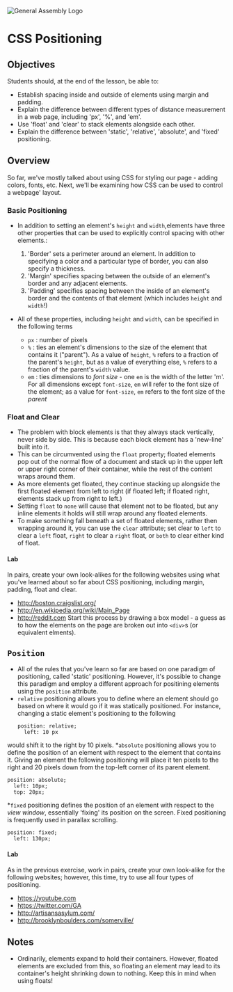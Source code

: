 ![General Assembly Logo](http://i.imgur.com/ke8USTq.png)

# CSS Positioning

## Objectives

Students should, at the end of the lesson, be able to:

- Establish spacing inside and outside of elements using margin and padding.
- Explain the difference between different types of distance measurement in a web page, including 'px', '%', and 'em'.
- Use 'float' and 'clear' to stack elements alongside each other.
- Explain the difference between 'static', 'relative', 'absolute', and 'fixed' positioning.

## Overview

So far, we've mostly talked about using CSS for styling our page - adding colors, fonts, etc. Next, we'll be examining how CSS can be used to control a webpage' layout.

### Basic Positioning

* In addition to setting an element's `height` and `width`,elements have three other properties that can be used to explicitly control spacing with other elements.:
  1. 'Border' sets a perimeter around an element. In addition to specifying a color and a particular type of border, you can also specify a thickness.
  2. 'Margin' specifies spacing between the outside of an element's border and any adjacent elements.
  3. 'Padding' specifies spacing between the inside of an element's border and the contents of that element (which includes `height` and `width`!)

* All of these properties, including `height` and `width`, can be specified in the following terms
  * `px` : number of pixels
  * `%`  : ties an element's dimensions to the size of the element that contains it ("parent"). As a value of `height`, `%` refers to a fraction of the parent's `height`, but as a value of everything else, `%` refers to a fraction of the parent's `width` value.
  * `em` : ties dimensions to *font size* - one `em` is the width of the letter 'm'. For all dimensions except `font-size`, `em` will refer to the font size of the element; as a value for `font-size`, `em` refers to the font size of the *parent*

### Float and Clear
* The problem with block elements is that they always stack vertically, never side by side. This is because each block element has a 'new-line' built into it.
* This can be circumvented using the `float` property; floated elements pop out of the normal flow of a document and stack up in the upper left or upper right corner of their container, while the rest of the content wraps around them.
* As more elements get floated, they continue stacking up alongside the first floated element from left to right (if floated left; if floated right, elements stack up from right to left.)
* Setting `float` to `none` will cause that element not to be floated, but any inline elements it holds will still wrap around any floated elements.
* To make something fall beneath a set of floated elements, rather then wrapping around it, you can use the `clear` attribute; set clear to `left` to clear a `left` float, `right` to clear a `right` float, or `both` to clear either kind of float.

#### Lab
In pairs, create your own look-alikes for the following websites using what you've learned about so far about CSS positioning, including margin, padding, float and clear.
* http://boston.craigslist.org/
* http://en.wikipedia.org/wiki/Main_Page
* http://reddit.com
Start this process by drawing a box model - a guess as to how the elements on the page are broken out into `<div>`s (or equivalent elments).

## `Position`
* All of the rules that you've learn so far are based on one paradigm of positioning, called 'static' positioning. However, it's possible to change this paradigm and employ a different approach for positining elements using the `position` attribute.
* `relative` positioning allows you to define where an element should go based on where it would go if it was statically positioned. For instance, changing a static element's positioning to the following
  ```
  position: relative;
    left: 10 px
  ```
would shift it to the right by 10 pixels.
*`absolute` positioning allows you to define the position of an element with respect to the element that contains it. Giving an element the following positioning will place it ten pixels to the right and 20 pixels down from the top-left corner of its parent element.
  ```
  position: absolute;
    left: 10px;
    top: 20px;
  ```
*`fixed` positioning defines the position of an element with respect to the *view window*, essentially 'fixing' its position on the screen. Fixed positioning is frequently used in parallax scrolling.
```
position: fixed;
  left: 130px;
```
#### Lab
As in the previous exercise, work in pairs, create your own look-alike for the following websites; however, this time, try to use all four types of positioning.
* https://youtube.com
* https://twitter.com/GA
* http://artisansasylum.com/
* http://brooklynboulders.com/somerville/

## Notes
* Ordinarily, elements expand to hold their containers. However, floated elements are excluded from this, so floating an element may lead to its container's height shrinking down to nothing. Keep this in mind when using floats!
